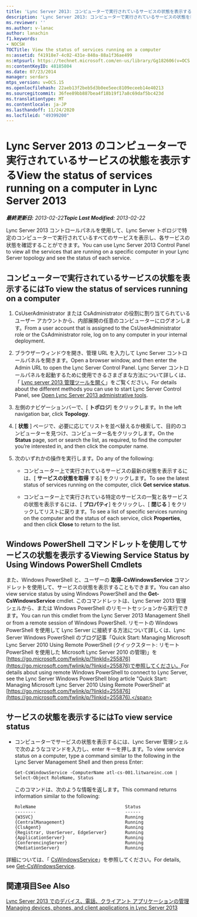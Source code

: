 ```yaml
---
title: 'Lync Server 2013: コンピューターで実行されているサービスの状態を表示する'
description: 'Lync Server 2013: コンピューターで実行されているサービスの状態を表示します。'
ms.reviewer: ''
ms.author: v-lanac
author: lanachin
f1.keywords:
- NOCSH
TOCTitle: View the status of services running on a computer
ms:assetid: f41918e7-4c02-431e-840a-88a1f36ae499
ms:mtpsurl: https://technet.microsoft.com/en-us/library/Gg182606(v=OCS.15)
ms:contentKeyID: 48185804
ms.date: 07/23/2014
manager: serdars
mtps_version: v=OCS.15
ms.openlocfilehash: 22aeb13f2beb5d3b0ee5eec8109eceeb14e40213
ms.sourcegitcommit: 36fee89bb887bea4f18b19f17a8c69daf5bc423d
ms.translationtype: MT
ms.contentlocale: ja-JP
ms.lasthandoff: 11/24/2020
ms.locfileid: "49399200"
---
```

# <a name="view-the-status-of-services-running-on-a-computer-in-lync-server-2013"></a><span data-ttu-id="dd528-103">Lync Server 2013 のコンピューターで実行されているサービスの状態を表示する</span><span class="sxs-lookup"><span data-stu-id="dd528-103">View the status of services running on a computer in Lync Server 2013</span></span>

<div data-xmlns="http://www.w3.org/1999/xhtml">

<div class="topic" data-xmlns="http://www.w3.org/1999/xhtml" data-msxsl="urn:schemas-microsoft-com:xslt" data-cs="https://msdn.microsoft.com/">

<div data-asp="https://msdn2.microsoft.com/asp">



</div>

<div id="mainSection">

<div id="mainBody"><span data-ttu-id="dd528-104">

<span> </span></span><span class="sxs-lookup"><span data-stu-id="dd528-104">

<span> </span></span></span>

<span data-ttu-id="dd528-105">_**最終更新日:** 2013-02-22_</span><span class="sxs-lookup"><span data-stu-id="dd528-105">_**Topic Last Modified:** 2013-02-22_</span></span>

<span data-ttu-id="dd528-106">Lync Server 2013 コントロールパネルを使用して、Lync Server トポロジで特定のコンピューターで実行されているすべてのサービスを表示し、各サービスの状態を確認することができます。</span><span class="sxs-lookup"><span data-stu-id="dd528-106">You can use Lync Server 2013 Control Panel to view all the services that are running on a specific computer in your Lync Server topology and see the status of each service.</span></span>

<div>

## <a name="to-view-the-status-of-services-running-on-a-computer"></a><span data-ttu-id="dd528-107">コンピューターで実行されているサービスの状態を表示するには</span><span class="sxs-lookup"><span data-stu-id="dd528-107">To view the status of services running on a computer</span></span>

1.  <span data-ttu-id="dd528-108">CsUserAdministrator または CsAdministrator の役割に割り当てられているユーザー アカウントから、内部展開の任意のコンピューターにログオンします。</span><span class="sxs-lookup"><span data-stu-id="dd528-108">From a user account that is assigned to the CsUserAdministrator role or the CsAdministrator role, log on to any computer in your internal deployment.</span></span>

2.  <span data-ttu-id="dd528-109">ブラウザーウィンドウを開き、管理 URL を入力して Lync Server コントロールパネルを開きます。</span><span class="sxs-lookup"><span data-stu-id="dd528-109">Open a browser window, and then enter the Admin URL to open the Lync Server Control Panel.</span></span> <span data-ttu-id="dd528-110">Lync Server コントロールパネルを起動するために使用できるさまざまな方法について詳しくは、「 [Lync server 2013 管理ツールを開く](lync-server-2013-open-lync-server-administrative-tools.md)」をご覧ください。</span><span class="sxs-lookup"><span data-stu-id="dd528-110">For details about the different methods you can use to start Lync Server Control Panel, see [Open Lync Server 2013 administrative tools](lync-server-2013-open-lync-server-administrative-tools.md).</span></span>

3.  <span data-ttu-id="dd528-111">左側のナビゲーションバーで、[ **トポロジ**] をクリックします。</span><span class="sxs-lookup"><span data-stu-id="dd528-111">In the left navigation bar, click **Topology**.</span></span>

4.  <span data-ttu-id="dd528-112">[ **状態** ] ページで、必要に応じてリストを並べ替えるか検索して、目的のコンピューターを見つけ、コンピューター名をクリックします。</span><span class="sxs-lookup"><span data-stu-id="dd528-112">On the **Status** page, sort or search the list, as required, to find the computer you’re interested in, and then click the computer name.</span></span>

5.  <span data-ttu-id="dd528-113">次のいずれかの操作を実行します。</span><span class="sxs-lookup"><span data-stu-id="dd528-113">Do any of the following:</span></span>
    
      - <span data-ttu-id="dd528-114">コンピューター上で実行されているサービスの最新の状態を表示するには、[ **サービスの状態を取得** する] をクリックします。</span><span class="sxs-lookup"><span data-stu-id="dd528-114">To see the latest status of services running on the computer, click **Get service status**.</span></span>
    
      - <span data-ttu-id="dd528-115">コンピューター上で実行されている特定のサービスの一覧と各サービスの状態を表示するには、[ **プロパティ**] をクリックし、[ **閉じる** ] をクリックしてリストに戻ります。</span><span class="sxs-lookup"><span data-stu-id="dd528-115">To see a list of specific services running on the computer and the status of each service, click **Properties**, and then click **Close** to return to the list.</span></span>

</div>

<div>

## <a name="viewing-service-status-by-using-windows-powershell-cmdlets"></a><span data-ttu-id="dd528-116">Windows PowerShell コマンドレットを使用してサービスの状態を表示する</span><span class="sxs-lookup"><span data-stu-id="dd528-116">Viewing Service Status by Using Windows PowerShell Cmdlets</span></span>

<span data-ttu-id="dd528-117">また、Windows PowerShell と、ユーザーの **取得-CsWindowsService** コマンドレットを使用して、サービスの状態を表示することもできます。</span><span class="sxs-lookup"><span data-stu-id="dd528-117">You can also view service status by using Windows PowerShell and the **Get-CsWindowsService** cmdlet.</span></span> <span data-ttu-id="dd528-118">このコマンドレットは、Lync Server 2013 管理シェルから、または Windows PowerShell のリモートセッションから実行できます。</span><span class="sxs-lookup"><span data-stu-id="dd528-118">You can run this cmdlet from the Lync Server 2013 Management Shell or from a remote session of Windows PowerShell.</span></span> <span data-ttu-id="dd528-119">リモートの Windows PowerShell を使用して Lync Server に接続する方法について詳しくは、Lync Server Windows PowerShell のブログ記事「Quick Start: Managing Microsoft Lync Server 2010 Using Remote PowerShell (クイックスタート: リモート PowerShell を使用した Microsoft Lync Server 2010 の管理)」を[https://go.microsoft.com/fwlink/p/?linkId=255876](https://go.microsoft.com/fwlink/p/?linkid=255876)で参照してください。</span><span class="sxs-lookup"><span data-stu-id="dd528-119">For details about using remote Windows PowerShell to connect to Lync Server, see the Lync Server Windows PowerShell blog article "Quick Start: Managing Microsoft Lync Server 2010 Using Remote PowerShell" at [https://go.microsoft.com/fwlink/p/?linkId=255876](https://go.microsoft.com/fwlink/p/?linkid=255876).</span></span>

<div>

## <a name="to-view-service-status"></a><span data-ttu-id="dd528-120">サービスの状態を表示するには</span><span class="sxs-lookup"><span data-stu-id="dd528-120">To view service status</span></span>

  - <span data-ttu-id="dd528-121">コンピューターでサービスの状態を表示するには、Lync Server 管理シェルで次のようなコマンドを入力し、enter キーを押します。</span><span class="sxs-lookup"><span data-stu-id="dd528-121">To view service status on a computer, type a command similar to the following in the Lync Server Management Shell and then press Enter:</span></span>
    
        Get-CsWindowsService -ComputerName atl-cs-001.litwareinc.com | Select-Object RoleName, Status
    
    <span data-ttu-id="dd528-122">このコマンドは、次のような情報を返します。</span><span class="sxs-lookup"><span data-stu-id="dd528-122">This command returns information similar to the following:</span></span>
    
        RoleName                                  Status
        --------                                  ------
        {W3SVC}                                   Running
        {CentralManagement}                       Running
        {ClsAgent}                                Running
        {Registrar, UserServer, EdgeServer}       Running
        {ApplicationServer}                       Running
        {ConferencingServer}                      Running
        {MediationServer}                         Running

</div>

<span data-ttu-id="dd528-123">詳細については、「 [CsWindowsService](https://docs.microsoft.com/powershell/module/skype/Get-CsWindowsService)」を参照してください。</span><span class="sxs-lookup"><span data-stu-id="dd528-123">For details, see [Get-CsWindowsService](https://docs.microsoft.com/powershell/module/skype/Get-CsWindowsService).</span></span>

</div>

<div>

## <a name="see-also"></a><span data-ttu-id="dd528-124">関連項目</span><span class="sxs-lookup"><span data-stu-id="dd528-124">See Also</span></span>


[<span data-ttu-id="dd528-125">Lync Server 2013 でのデバイス、電話、クライアント アプリケーションの管理</span><span class="sxs-lookup"><span data-stu-id="dd528-125">Managing devices, phones, and client applications in Lync Server 2013</span></span>](lync-server-2013-managing-devices-phones-and-client-applications.md)  
  

<span data-ttu-id="dd528-126"></div>

</div>

<span> </span>

</div>

</div>

</span><span class="sxs-lookup"><span data-stu-id="dd528-126"></div>

</div>

<span> </span>

</div>

</div>

</span></span></div>


